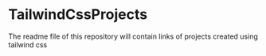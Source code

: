 # TailwindCssProjects
The readme file of this repository will contain links of projects created using tailwind css
